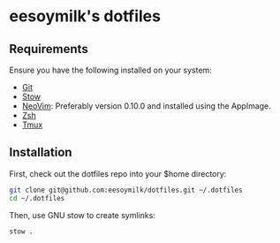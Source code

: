 # eesoymilk's dotfiles

## Requirements

Ensure you have the following installed on your system:

- [Git](https://git-scm.com/downloads)
- [Stow](https://www.gnu.org/software/stow/)
- [NeoVim](https://github.com/neovim/neovim/blob/master/INSTALL.md#appimage-universal-linux-package): Preferably version 0.10.0 and installed using the AppImage.
- [Zsh](https://github.com/ohmyzsh/ohmyzsh/wiki/Installing-ZSH)
- [Tmux](https://github.com/tmux/tmux/wiki/Installing)

## Installation

First, check out the dotfiles repo into your $home directory:

```bash
git clone git@github.com:eesoymilk/dotfiles.git ~/.dotfiles
cd ~/.dotfiles
```

Then, use GNU stow to create symlinks:

```bash
stow .
```

